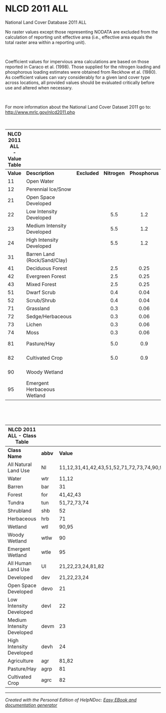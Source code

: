 # NLCD 2011 ALL

National Land Cover Database 2011 ALL&nbsp;

No raster values except those representing NODATA are excluded from the calculation of reporting unit effective area (i.e., effective area equals the total raster area within a reporting unit).&nbsp;

&nbsp;

Coefficient values for impervious area calculations are based on those reported in Caraco et al. (1998). Those supplied for the nitrogen loading and phosphorous loading estimates were obtained from Reckhow et al. (1980). As coefficient values can vary considerably for a given land cover type across locations, all provided values should be evaluated critically before use and altered when necessary.&nbsp;

&nbsp;

For more information about the National Land Cover Dataset 2011 go to: &nbsp; http://www.mrlc.gov/nlcd2011.php

&nbsp;

| **NLCD 2011 ALL - Value Table** |  |  |  |  |  |  |
| --- | --- | :---: | :---: | :---: | :---: | --- |
| **Value** | **Description** | **Excluded** | **Nitrogen** | **Phosphorus** | **Impervious** | **Class(es)** |
| &#49;1 | Open Water | &nbsp; | &nbsp; | &nbsp; | &nbsp; | NI |
| &#49;2 | Perennial Ice/Snow | &nbsp; | &nbsp; | &nbsp; | &nbsp; | NI |
| &#50;1 | Open Space Developed | &nbsp; | &nbsp; | &nbsp; | &#48;.1 | UI, dev, devo |
| &#50;2 | Low Intensity Developed | &nbsp; | &#53;.5 | &#49;.2 | &#48;.4 | UI, dev, devl |
| &#50;3 | Medium Intensity Developed | &nbsp; | &#53;.5 | &#49;.2 | &#48;.6 | UI, dev, devm |
| &#50;4 | High Intensity Developed | &nbsp; | &#53;.5 | &#49;.2 | &#48;.9 | UI, dev, devh |
| &#51;1 | Barren Land (Rock/Sand/Clay) | &nbsp; | &nbsp; | &nbsp; | &nbsp; | NI, bar |
| &#52;1 | Deciduous Forest | &nbsp; | &#50;.5 | &#48;.25 | &#48;.02 | NI, for |
| &#52;2 | Evergreen Forest | &nbsp; | &#50;.5 | &#48;.25 | &#48;.02 | NI, for |
| &#52;3 | Mixed Forest | &nbsp; | &#50;.5 | &#48;.25 | &#48;.02 | NI, for |
| &#53;1 | Dwarf Scrub | &nbsp; | &#48;.4 | &#48;.04 | &#48;.02 | NI, tun |
| &#53;2 | Scrub/Shrub | &nbsp; | &#48;.4 | &#48;.04 | &#48;.02 | NI, shb |
| &#55;1 | Grassland | &nbsp; | &#48;.3 | &#48;.06 | &#48;.02 | NI, hrb |
| &#55;2 | Sedge/Herbaceous | &nbsp; | &#48;.3 | &#48;.06 | &#48;.02 | NI, tun |
| &#55;3 | Lichen | &nbsp; | &#48;.3 | &#48;.06 | &#48;.02 | NI, tun |
| &#55;4 | Moss | &nbsp; | &#48;.3 | &#48;.06 | &#48;.02 | NI, tun |
| &#56;1 | Pasture/Hay | &nbsp; | &#53;.0 | &#48;.9 | &nbsp; | UI, agr, agrp |
| &#56;2 | Cultivated Crop | &nbsp; | &#53;.0 | &#48;.9 | &nbsp; | UI, agr, agrc |
| &#57;0 | Woody Wetland | &nbsp; | &nbsp; | &nbsp; | &#48;.02 | NI, wtl, wtlw |
| &#57;5 | Emergent Herbaceous Wetland | &nbsp; | &nbsp; | &nbsp; | &#48;.02 | NI, wtl, wtle |


&nbsp;

&nbsp;

| **NLCD 2011 ALL - Class Table** |  |  |
| --- | --- | --- |
| **Class Name** | **abbv** | **Value** |
| All Natural Land Use | NI | &#49;1,12,31,41,42,43,51,52,71,72,73,74,90,95 |
| Water | wtr | &#49;1,12 |
| Barren | bar | &#51;1 |
| Forest&nbsp; | for | &#52;1,42,43 |
| Tundra | tun | &#53;1,72,73,74 |
| Shrubland | shb | &#53;2 |
| Herbaceous | hrb | &#55;1 |
| Wetland | wtl | &#57;0,95 |
| Woody Wetland | wtlw | &#57;0 |
| Emergent Wetland | wtle | &#57;5 |
| All Human Land Use | UI | &#50;1,22,23,24,81,82 |
| Developed | dev | &#50;1,22,23,24 |
| Open Space Developed | devo | &#50;1 |
| Low Intensity Developed | devl | &#50;2 |
| Medium Intensity Developed | devm | &#50;3 |
| High Intensity Developed | devh | &#50;4 |
| Agriculture | agr | &#56;1,82 |
| Pasture/Hay | agrp | &#56;1 |
| Cultivated Crop | agrc | &#56;2 |



***
_Created with the Personal Edition of HelpNDoc: [Easy EBook and documentation generator](<https://www.helpndoc.com>)_
